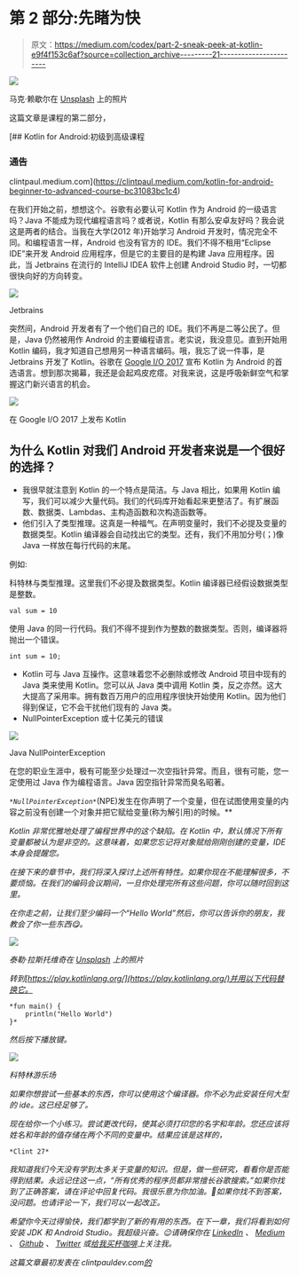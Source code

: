 # 第 2 部分:先睹为快

> 原文：<https://medium.com/codex/part-2-sneak-peek-at-kotlin-e9f4f153c6af?source=collection_archive---------21----------------------->

![](img/91b65a0d583f3e4e2687209e48af5689.png)

马克·赖歇尔在 [Unsplash](https://unsplash.com/s/photos/kotlin?utm_source=unsplash&utm_medium=referral&utm_content=creditCopyText) 上的照片

这篇文章是课程的第二部分，

[](https://clintpaul.medium.com/kotlin-for-android-beginner-to-advanced-course-bc31083bc1c4) [## Kotlin for Android:初级到高级课程

### 通告

clintpaul.medium.com](https://clintpaul.medium.com/kotlin-for-android-beginner-to-advanced-course-bc31083bc1c4) 

在我们开始之前，想想这个。谷歌有必要认可 Kotlin 作为 Android 的一级语言吗？Java 不能成为现代编程语言吗？或者说，Kotlin 有那么安卓友好吗？我会说这是两者的结合。当我在大学(2012 年)开始学习 Android 开发时，情况完全不同。和编程语言一样，Android 也没有官方的 IDE。我们不得不租用“Eclipse IDE”来开发 Android 应用程序，但是它的主要目的是构建 Java 应用程序。因此，当 Jetbrains 在流行的 IntelliJ IDEA 软件上创建 Android Studio 时，一切都很快向好的方向转变。

![](img/b28a9e88615524a5dfa3fa66574b3ef5.png)

Jetbrains

突然间，Android 开发者有了一个他们自己的 IDE。我们不再是二等公民了。但是，Java 仍然被用作 Android 的主要编程语言。老实说，我没意见。直到开始用 Kotlin 编码，我才知道自己想用另一种语言编码。哦，我忘了说一件事，是 Jetbrains 开发了 Kotlin。谷歌在 [Google I/O 2017](https://www.youtube.com/watch?v=Y2VF8tmLFHw) 宣布 Kotlin 为 Android 的首选语言。想到那次揭幕，我还是会起鸡皮疙瘩。对我来说，这是呼吸新鲜空气和掌握这门新兴语言的机会。

![](img/1d1cc286870f0b882443281456b90844.png)

在 Google I/O 2017 上发布 Kotlin

## 为什么 Kotlin 对我们 Android 开发者来说是一个很好的选择？

*   我很早就注意到 Kotlin 的一个特点是简洁。与 Java 相比，如果用 Kotlin 编写，我们可以减少大量代码。我们的代码库开始看起来更整洁了。有扩展函数、数据类、Lambdas、主构造函数和次构造函数等。
*   他们引入了类型推理。这真是一种福气。在声明变量时，我们不必提及变量的数据类型。Kotlin 编译器会自动找出它的类型。还有，我们不用加分号(；)像 Java 一样放在每行代码的末尾。

例如:

科特林与类型推理。这里我们不必提及数据类型。Kotlin 编译器已经假设数据类型是整数。

```
val sum = 10 
```

使用 Java 的同一行代码。我们不得不提到作为整数的数据类型。否则，编译器将抛出一个错误。

```
int sum = 10; 
```

*   Kotlin 可与 Java 互操作。这意味着您不必删除或修改 Android 项目中现有的 Java 类来使用 Kotlin。您可以从 Java 类中调用 Kotlin 类，反之亦然。这大大提高了采用率。拥有数百万用户的应用程序很快开始使用 Kotlin。因为他们得到保证，它不会干扰他们现有的 Java 类。
*   NullPointerException 或十亿美元的错误

![](img/a151ef335439a94deb08e1face42b7b2.png)

Java NullPointerException

在您的职业生涯中，极有可能至少处理过一次空指针异常。而且，很有可能，您一定使用过 Java 作为编程语言。Java 因空指针异常而臭名昭著。

*`*NullPointerException*`*(NPE)发生在你声明了一个变量，但在试图使用变量的内容之前没有创建一个对象并把它赋给变量(称为解引用)的时候。**

*Kotlin 非常优雅地处理了编程世界中的这个缺陷。在 Kotlin 中，默认情况下所有变量都被认为是非空的。这意味着，如果您忘记将对象赋给刚刚创建的变量，IDE 本身会提醒您。*

*在接下来的章节中，我们将深入探讨上述所有特性。如果你现在不能理解很多，不要烦恼。在我们的编码会议期间，一旦你处理完所有这些问题，你可以随时回到这里。*

*在你走之前，让我们至少编码一个“Hello World”然后，你可以告诉你的朋友，我教会了你一些东西😋。*

*![](img/5dc6f6afb1bfecb9ebb03aab9ad326ac.png)*

*泰勒·拉斯托维奇在 [Unsplash](https://unsplash.com/s/photos/hello?utm_source=unsplash&utm_medium=referral&utm_content=creditCopyText) 上的照片*

*转到[https://play.kotlinlang.org/](https://play.kotlinlang.org/)并用以下代码替换它。*

```
*fun main() {
    println("Hello World")
}*
```

*然后按下播放键。*

*![](img/af4a5e0d84252512ed658523774fb166.png)*

*科特林游乐场*

*如果你想尝试一些基本的东西，你可以使用这个编译器。你不必为此安装任何大型的 ide。这已经足够了。*

*现在给你一个小练习。尝试更改代码，使其必须打印您的名字和年龄。您还应该将姓名和年龄的值存储在两个不同的变量中。结果应该是这样的，*

```
*Clint 27* 
```

*我知道我们今天没有学到太多关于变量的知识。但是，做一些研究，看看你是否能得到结果。永远记住这一点，“所有优秀的程序员都非常擅长谷歌搜索。”如果你找到了正确答案，请在评论中回复代码。我很乐意为你加油。🥳如果你找不到答案，没问题。也请评论一下，我们可以一起改正。*

*希望你今天过得愉快，我们都学到了新的有用的东西。在下一章，我们将看到如何安装 JDK 和 Android Studio。我超级兴奋。😉请确保你在 [LinkedIn](https://www.linkedin.com/in/clint-paul-2504bba7/) 、 [Medium](https://clintpaul.medium.com/) 、 [Github](https://github.com/clint22) 、 [Twitter](https://twitter.com/dev_duct_tape) 或[给我买杯咖啡](https://www.buymeacoffee.com/clintpaul_dev)上关注我。*

*这篇文章最初发表在 clintpauldev.com[的](https://clintpauldev.com/part-2-sneak-peek-at-kotlin/)*